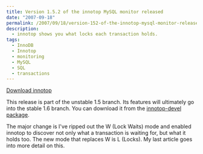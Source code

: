 ```yaml
---
title: Version 1.5.2 of the innotop MySQL monitor released
date: "2007-09-18"
permalink: /2007/09/18/version-152-of-the-innotop-mysql-monitor-released/
description:
  - innotop shows you what locks each transaction holds.
tags:
  - InnoDB
  - Innotop
  - monitoring
  - MySQL
  - SQL
  - transactions
---
```

<p class="download">
  <a href="http://code.google.com/p/innotop">Download innotop</a>
</p>

This release is part of the unstable 1.5 branch. Its features will ultimately go into the stable 1.6 branch. You can download it from the [innotop-devel package][1].

The major change is I've ripped out the W (Lock Waits) mode and enabled innotop to discover not only what a transaction is waiting for, but what it holds too. The new mode that replaces W is L (Locks). My last article goes into more detail on this.

 [1]: http://code.google.com/p/innotop
